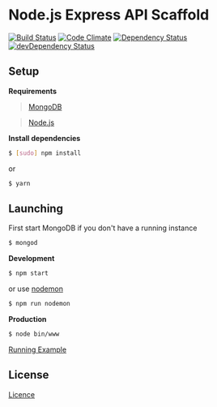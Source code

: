 # Node.js Express API Scaffold

[![Build Status](https://travis-ci.org/danielrohers/nodejs-express-api-scaffold.svg?branch=master)](https://travis-ci.org/danielrohers/nodejs-express-api-scaffold)
[![Code Climate](https://codeclimate.com/github/danielrohers/nodejs-express-api-scaffold/badges/gpa.svg)](https://codeclimate.com/github/danielrohers/nodejs-express-api-scaffold)
[![Dependency Status](https://david-dm.org/danielrohers/nodejs-express-api-scaffold.svg)](https://david-dm.org/danielrohers/nodejs-express-api-scaffold)
[![devDependency Status](https://david-dm.org/danielrohers/nodejs-express-api-scaffold/dev-status.svg)](https://david-dm.org/danielrohers/nodejs-express-api-scaffold#info=devDependencies)
## Setup

**Requirements**

> [MongoDB](https://www.mongodb.org)

> [Node.js](https://nodejs.org)

**Install dependencies**
```bash
$ [sudo] npm install
```
or
```bash
$ yarn
```

## Launching

First start MongoDB if you don't have a running instance
```bash
$ mongod
```

**Development**
```bash
$ npm start
```
or use [nodemon](https://www.npmjs.com/package/nodemon)
```bash
$ npm run nodemon
```

**Production**
```bash
$ node bin/www
```

[Running Example](https://nodejs-express-api-scaffold.herokuapp.com)

## License

[Licence](LICENSE)
